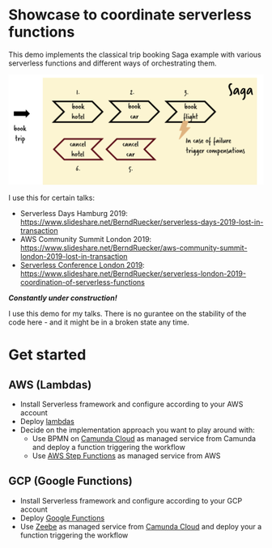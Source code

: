 # Showcase to coordinate serverless functions

This demo implements the classical trip booking Saga example with various serverless functions and different ways of orchestrating them.

![Overview](overview.png)

I use this for certain talks:

* Serverless Days Hamburg 2019: https://www.slideshare.net/BerndRuecker/serverless-days-2019-lost-in-transaction
* AWS Community Summit London 2019: https://www.slideshare.net/BerndRuecker/aws-community-summit-london-2019-lost-in-transaction
* [Serverless Conference London 2019](https://serverlesscomputing.london/sessions/coordination-of-serverless-functions/): https://www.slideshare.net/BerndRuecker/serverless-london-2019-coordination-of-serverless-functions

***Constantly under construction!***

I use this demo for my talks. There is no gurantee on the stability of the code here - and it might be in a broken state any time.

# Get started

## AWS (Lambdas)

* Install Serverless framework and configure according to your AWS account
* Deploy [lambdas](functions/aws)
* Decide on the implementation approach you want to play around with:
  * Use BPMN on [Camunda Cloud](zeebe/aws) as managed service from Camunda and deploy a function triggering the workflow
  * Use [AWS Step Functions](step-functions/) as managed service from AWS

## GCP (Google Functions)

* Install Serverless framework and configure according to your GCP account
* Deploy [Google Functions](functions/gcp)
* Use [Zeebe](zeebe/aws) as managed service from [Camunda Cloud](https://camunda.com/products/cloud/) and deploy your a function triggering the workflow
